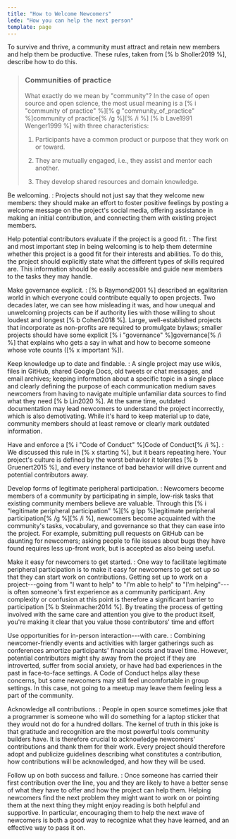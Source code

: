 ```yaml
---
title: "How to Welcome Newcomers"
lede: "How you can help the next person"
template: page
---
```


To survive and thrive, a community must attract and retain new members and help
them be productive. These rules, taken from [% b Sholler2019 %], describe
how to do this.

> ### Communities of practice
>
> What exactly do we mean by "community"? In the case of open source and open
> science, the most usual meaning is a
> [% i "community of practice" %][% g "community_of_practice" %]community of practice[% /g %][% /i %]
> [% b Lave1991 Wenger1999 %] with three characteristics:
>
> 1.  Participants have a common product or purpose that they work on or
>     toward.
>
> 2.  They are mutually engaged, i.e., they assist and mentor each another.
>
> 3.  They develop shared resources and domain knowledge.

Be welcoming.
:   Projects should not just say that they welcome new members: they should make
    an effort to foster positive feelings by posting a welcome message on the
    project's social media, offering assistance in making an initial
    contribution, and connecting them with existing project members.

Help potential contributors evaluate if the project is a good fit.
:   The first and most important step in being welcoming is to help them
    determine whether this project is a good fit for their interests and
    abilities.  To do this, the project should explicitly state what the
    different types of skills required are. This information should be easily
    accessible and guide new members to the tasks they may handle.

Make governance explicit.
:   [% b Raymond2001 %] described an egalitarian world in which everyone
    could contribute equally to open projects. Two decades later, we can see how
    misleading it was, and how unequal and unwelcoming projects can be if
    authority lies with those willing to shout loudest and longest
    [% b Cohen2018 %].  Large, well-established projects that incorporate
    as non-profits are required to promulgate bylaws; smaller projects should
    have some explicit [% i "governance" %]governance[% /i %] that explains who
    gets a say in what and how to become someone whose vote counts
    ([% x important %]).

Keep knowledge up to date and findable.
:   A single project may use wikis, files in GitHub, shared Google Docs, old
    tweets or chat messages, and email archives; keeping information about a
    specific topic in a single place and clearly defining the purpose of each
    communication medium saves newcomers from having to navigate multiple
    unfamiliar data sources to find what they need [% b Lin2020 %].  At the
    same time, outdated documentation may lead newcomers to understand the
    project incorrectly, which is also demotivating. While it's hard to keep
    material up to date, community members should at least remove or clearly
    mark outdated information.

Have and enforce a [% i "Code of Conduct" %]Code of Conduct[% /i %].
:   We discussed this rule in [% x starting %], but it bears repeating here.
    Your project's culture is defined by the worst behavior it tolerates
    [% b Gruenert2015 %], and every instance of bad behavior will drive
    current and potential contributors away.

Develop forms of legitimate peripheral participation.
:   Newcomers become members of a community by participating in simple, low-risk
    tasks that existing community members believe are valuable. Through this
    [% i "legitimate peripheral participation" %][% g lpp %]legitimate peripheral participation[% /g %][% /i %], newcomers become acquainted with the community's
    tasks, vocabulary, and governance so that they can ease into the
    project. For example, submitting pull requests on GitHub can be daunting for
    newcomers; asking people to file issues about bugs they have found requires
    less up-front work, but is accepted as also being useful.

Make it easy for newcomers to get started.
:   One way to facilitate legitimate peripheral participation is to make it easy
    for newcomers to get set up so that they can start work on contributions.
    Getting set up to work on a project---going from "I want to help" to "I'm
    able to help" to "I'm helping"---is often someone's first experience as a
    community participant. Any complexity or confusion at this point is
    therefore a significant barrier to participation
    [% b Steinmacher2014 %]. By treating the process of getting involved
    with the same care and attention you give to the product itself, you're
    making it clear that you value those contributors' time and effort

Use opportunities for in-person interaction---with care.
:   Combining newcomer-friendly events and activities with larger gatherings
    such as conferences amortize participants' financial costs and travel time.
    However, potential contributors might shy away from the project if they are
    introverted, suffer from social anxiety, or have had bad experiences in the
    past in face-to-face settings. A Code of Conduct helps allay these concerns,
    but some newcomers may still feel uncomfortable in group settings. In this
    case, not going to a meetup may leave them feeling less a part of the
    community.

Acknowledge all contributions.
:   People in open source sometimes joke that a programmer is someone who will
    do something for a laptop sticker that they would not do for a hundred
    dollars. The kernel of truth in this joke is that gratitude and recognition
    are the most powerful tools community builders have. It is therefore crucial
    to acknowledge newcomers' contributions and thank them for their work.
    Every project should therefore adopt and publicize guidelines describing
    what constitutes a contribution, how contributions will be acknowledged, and
    how they will be used.

Follow up on both success and failure.
:   Once someone has carried their first contribution over the line, you and
    they are likely to have a better sense of what they have to offer and how
    the project can help them. Helping newcomers find the next problem they
    might want to work on or pointing them at the next thing they might enjoy
    reading is both helpful and supportive. In particular, encouraging them to
    help the next wave of newcomers is both a good way to recognize what they
    have learned, and an effective way to pass it on.
